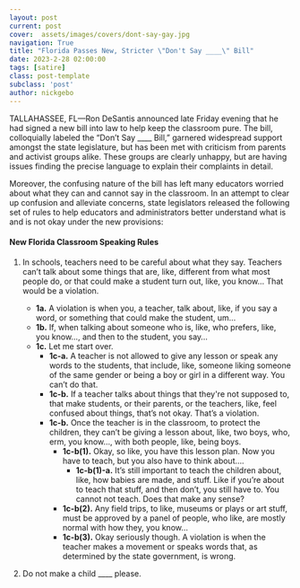 ```yaml
---
layout: post
current: post
cover:  assets/images/covers/dont-say-gay.jpg
navigation: True
title: "Florida Passes New, Stricter \"Don't Say ____\" Bill"
date: 2023-2-28 02:00:00
tags: [satire]
class: post-template
subclass: 'post'
author: nickgebo
---
```


TALLAHASSEE, FL—Ron DeSantis announced late Friday evening that he had signed a new bill into law to help keep the classroom pure. The bill, colloquially labeled the “Don’t Say ____ Bill,” garnered widespread support amongst the state legislature, but has been met with criticism from parents and activist groups alike. These groups are clearly unhappy, but are having issues finding the precise language to explain their complaints in detail. 

Moreover, the confusing nature of the bill has left many educators worried about what they can and cannot say in the classroom. In an attempt to clear up confusion and alleviate concerns, state legislators released the following set of rules to help educators and administrators better understand what is and is not okay under the new provisions:

#### New Florida Classroom Speaking Rules

1. In schools, teachers need to be careful about what they say. Teachers can’t talk about some things that are, like, different from what most people do, or that could make a student turn out, like, you know… That would be a violation.
   - **1a.** A violation is when you, a teacher, talk about, like, if you say a word, or something that could make the student, um…
   - **1b.** If, when talking about someone who is, like, who prefers, like, you know…, and then to the student, you say…
   - **1c.** Let me start over.
      - **1c-a.** A teacher is not allowed to give any lesson or speak any words to the students, that include, like, someone liking someone of the same gender or being a boy or girl in a different way. You can’t do that.
      - **1c-b.** If a teacher talks about things that they're not supposed to, that make students, or their parents, or the teachers, like, feel confused about things, that’s not okay. That’s a violation.
      - **1c-b.** Once the teacher is in the classroom, to protect the children, they can’t be giving a lesson about, like, two boys, who, erm, you know…, with both people, like, being boys.
         - **1c-b(1).** Okay, so like, you have this lesson plan. Now you have to teach, but you also have to think about….
            - **1c-b(1)-a.** It’s still important to teach the children about, like, how babies are made, and stuff. Like if you’re about to teach that stuff, and then don’t, you still have to. You cannot not teach. Does that make any sense?
         - **1c-b(2).** Any field trips, to like, museums or plays or art stuff, must be approved by a panel of people, who like, are mostly normal with how they, you know…
         - **1c-b(3).** Okay seriously though. A violation is when the teacher makes a movement or speaks words that, as determined by the state government, is wrong.

2. Do not make a child ____ please. 